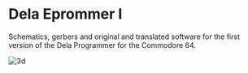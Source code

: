 # Dela Eprommer I
 Schematics, gerbers and original and translated software for the first version of the Dela Programmer for the Commodore 64.

![3d](https://github.com/BDelectrics/Dela-Eprommer-V1/assets/170223093/6cb0ce12-665c-4710-bc90-bf06d1432c04)

